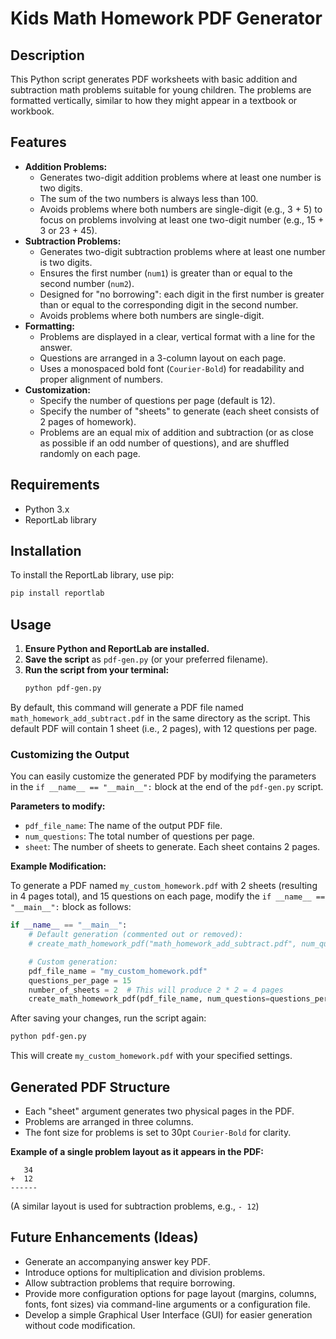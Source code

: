# Kids Math Homework PDF Generator

## Description

This Python script generates PDF worksheets with basic addition and subtraction math problems suitable for young children. The problems are formatted vertically, similar to how they might appear in a textbook or workbook.

## Features

*   **Addition Problems:**
    *   Generates two-digit addition problems where at least one number is two digits.
    *   The sum of the two numbers is always less than 100.
    *   Avoids problems where both numbers are single-digit (e.g., 3 + 5) to focus on problems involving at least one two-digit number (e.g., 15 + 3 or 23 + 45).
*   **Subtraction Problems:**
    *   Generates two-digit subtraction problems where at least one number is two digits.
    *   Ensures the first number (`num1`) is greater than or equal to the second number (`num2`).
    *   Designed for "no borrowing": each digit in the first number is greater than or equal to the corresponding digit in the second number.
    *   Avoids problems where both numbers are single-digit.
*   **Formatting:**
    *   Problems are displayed in a clear, vertical format with a line for the answer.
    *   Questions are arranged in a 3-column layout on each page.
    *   Uses a monospaced bold font (`Courier-Bold`) for readability and proper alignment of numbers.
*   **Customization:**
    *   Specify the number of questions per page (default is 12).
    *   Specify the number of "sheets" to generate (each sheet consists of 2 pages of homework).
    *   Problems are an equal mix of addition and subtraction (or as close as possible if an odd number of questions), and are shuffled randomly on each page.

## Requirements

*   Python 3.x
*   ReportLab library

## Installation

To install the ReportLab library, use pip:
```bash
pip install reportlab
```

## Usage

1.  **Ensure Python and ReportLab are installed.**
2.  **Save the script** as `pdf-gen.py` (or your preferred filename).
3.  **Run the script from your terminal:**
    ```bash
    python pdf-gen.py
    ```

By default, this command will generate a PDF file named `math_homework_add_subtract.pdf` in the same directory as the script. This default PDF will contain 1 sheet (i.e., 2 pages), with 12 questions per page.

### Customizing the Output

You can easily customize the generated PDF by modifying the parameters in the `if __name__ == "__main__":` block at the end of the `pdf-gen.py` script.

**Parameters to modify:**
*   `pdf_file_name`: The name of the output PDF file.
*   `num_questions`: The total number of questions per page.
*   `sheet`: The number of sheets to generate. Each sheet contains 2 pages.

**Example Modification:**

To generate a PDF named `my_custom_homework.pdf` with 2 sheets (resulting in 4 pages total), and 15 questions on each page, modify the `if __name__ == "__main__":` block as follows:

```python
if __name__ == "__main__":
    # Default generation (commented out or removed):
    # create_math_homework_pdf("math_homework_add_subtract.pdf", num_questions=12, sheet=1)

    # Custom generation:
    pdf_file_name = "my_custom_homework.pdf"
    questions_per_page = 15
    number_of_sheets = 2  # This will produce 2 * 2 = 4 pages
    create_math_homework_pdf(pdf_file_name, num_questions=questions_per_page, sheet=number_of_sheets)
```

After saving your changes, run the script again:
```bash
python pdf-gen.py
```
This will create `my_custom_homework.pdf` with your specified settings.

## Generated PDF Structure

*   Each "sheet" argument generates two physical pages in the PDF.
*   Problems are arranged in three columns.
*   The font size for problems is set to 30pt `Courier-Bold` for clarity.

**Example of a single problem layout as it appears in the PDF:**

```
   34
+  12
------
```
(A similar layout is used for subtraction problems, e.g., `- 12`)

## Future Enhancements (Ideas)

*   Generate an accompanying answer key PDF.
*   Introduce options for multiplication and division problems.
*   Allow subtraction problems that require borrowing.
*   Provide more configuration options for page layout (margins, columns, fonts, font sizes) via command-line arguments or a configuration file.
*   Develop a simple Graphical User Interface (GUI) for easier generation without code modification.